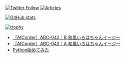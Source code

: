 [![Twitter Follow](https://img.shields.io/twitter/follow/hyperdb?label=twitter&logo=twitter&style=plastic)](https://twitter.com/hyperdb)
[![Articles](https://badgen.org/img/zenn/hyperdb/articles?style=plastic)](https://zenn.dev/hyperdb)

[![GitHub stats](https://github-readme-stats.vercel.app/api?username=hyperdb&theme=radical&count_private=true&show_icons=true)](https://github.com/anuraghazra/github-readme-stats)

[![trophy](https://github-profile-trophy.vercel.app/?username=hyperdb&theme=onedark)](https://github.com/ryo-ma/github-profile-trophy)

<!-- BLOG-POST-LIST:START -->
- [［AtCorder］ABC-042｜B 和風いろはちゃんイージー](https://zenn.dev/hyperdb/articles/13e6376de2f640)
- [［AtCorder］ABC-042｜A 和風いろはちゃんイージー](https://zenn.dev/hyperdb/articles/b462a2dbdc2d1c)
- [Python始めてみた](https://zenn.dev/hyperdb/articles/0f056ac2587337)
<!-- BLOG-POST-LIST:END -->